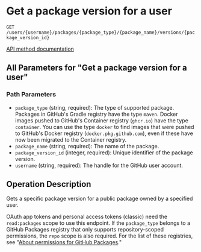 # Get a package version for a user

`GET /users/{username}/packages/{package_type}/{package_name}/versions/{package_version_id}`

[API method documentation](https://docs.github.com/rest/packages/packages#get-a-package-version-for-a-user)

## All Parameters for "Get a package version for a user"

### Path Parameters

- `package_type` (string, required): The type of supported package. Packages in GitHub's Gradle registry have the type `maven`. Docker images pushed to GitHub's Container registry (`ghcr.io`) have the type `container`. You can use the type `docker` to find images that were pushed to GitHub's Docker registry (`docker.pkg.github.com`), even if these have now been migrated to the Container registry.
- `package_name` (string, required): The name of the package.
- `package_version_id` (integer, required): Unique identifier of the package version.
- `username` (string, required): The handle for the GitHub user account.

## Operation Description

Gets a specific package version for a public package owned by a specified user.

OAuth app tokens and personal access tokens (classic) need the `read:packages` scope to use this endpoint. If the `package_type` belongs to a GitHub Packages registry that only supports repository-scoped permissions, the `repo` scope is also required. For the list of these registries, see "[About permissions for GitHub Packages](https://docs.github.com/packages/learn-github-packages/about-permissions-for-github-packages#permissions-for-repository-scoped-packages)."
